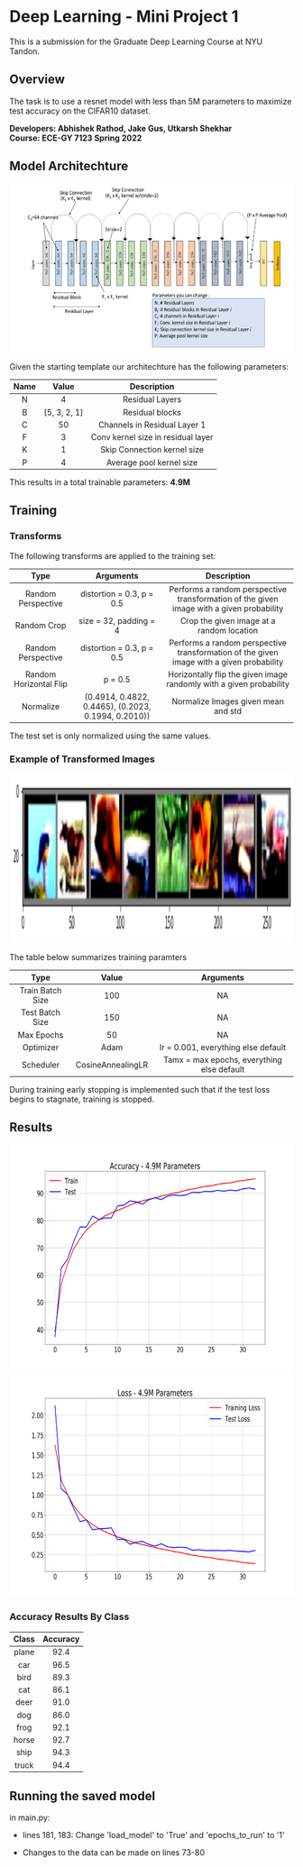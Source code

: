 # Deep Learning - Mini Project 1
This is a submission for the Graduate Deep Learning Course at NYU Tandon. 


## Overview
The task is to use a resnet model with less than 5M parameters to maximize test accuracy on the CIFAR10 dataset. 


**Developers: Abhishek Rathod, Jake Gus, Utkarsh Shekhar**    
**Course: ECE-GY 7123 Spring 2022**

## Model Architechture
<img src="/figures/resnet18.png" width="600" height="300"/>

Given the starting template our architechture has the following parameters:

| Name | Value | Description |
| :---:        |     :---:      |         :---: |
|  N  |   4   |  Residual Layers |
| B    | [5, 3, 2, 1] | Residual blocks |
| C| 50| Channels in Residual Layer 1 |
| F| 3| Conv kernel size in residual layer |
| K| 1| Skip Connection kernel size  |
| P| 4| Average pool kernel size  |

This results in a total trainable parameters: **4.9M**

## Training

### Transforms
The following transforms are applied to the training set:

| Type | Arguments | Description |
| :---:        |     :---:      |         :---: |
|  Random Perspective  |   distortion = 0.3, p = 0.5   |  Performs a random perspective transformation of the given image with a given probability |
|  Random Crop |   size = 32, padding = 4  | Crop the given image at a random location|
|  Random Perspective  |   distortion = 0.3, p = 0.5   |  Performs a random perspective transformation of the given image with a given probability |
|  Random Horizontal Flip  |   p = 0.5   |  Horizontally flip the given image randomly with a given probability |
|  Normalize  |   (0.4914, 0.4822, 0.4465), (0.2023, 0.1994, 0.2010))  |  Normalize Images given mean and std |

The test set is only normalized using the same values. 

### Example of Transformed Images
<img src="/figures/transformed_images_example.png" width="1000" height="300"/>

The table below summarizes training paramters

| Type | Value | Arguments |
| :---:        |     :---:      |         :---: |
|  Train Batch Size  |   100  |  NA |
|  Test Batch Size  |   150  |  NA |
|  Max Epochs |   50  |  NA |
|  Optimizer  |   Adam  |  lr = 0.001, everything else default|
|  Scheduler  |   CosineAnnealingLR |  Tamx = max epochs, everything else default|


During training early stopping is implemented such that if the test loss begins to stagnate, training is stopped. 

## Results
<img src="/figures/accuracy_with_dropout_adam_4_9M.png" width="600" height="400"/>
<img src="/figures/loss_with_dropout_adam_4_9M.png" width="600" height="400"/>

### Accuracy Results By Class
| Class | Accuracy |
| :---:        |        :---: |
|plane | 92.4 |
|car   | 96.5 |
|bird  | 89.3 |
|cat   | 86.1 |
|deer  | 91.0 |
|dog   | 86.0 |
|frog  | 92.1 |
|horse | 92.7 |
|ship  | 94.3 |
|truck | 94.4 |


## Running the saved model
in main.py:
- lines 181, 183: Change 'load_model' to 'True' and 'epochs_to_run' to '1'

- Changes to the data can be made on lines 73-80

